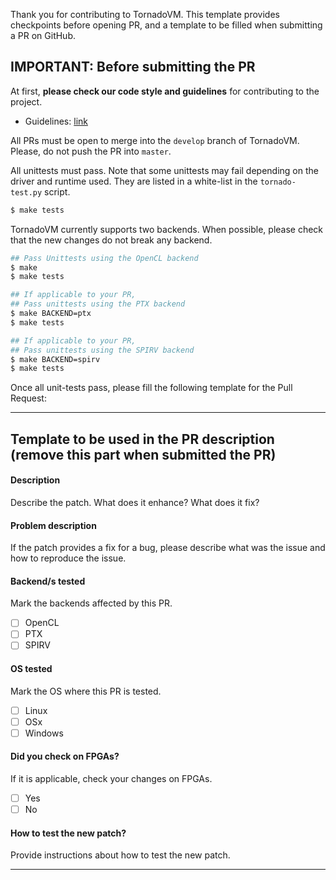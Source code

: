 Thank you for contributing to TornadoVM. This template provides checkpoints before opening PR, and a template to be filled when submitting a PR on GitHub.

## IMPORTANT: Before submitting the PR

At first, **please check our code style and guidelines** for contributing to the project.

* Guidelines: [link](https://github.com/beehive-lab/TornadoVM/blob/master/CONTRIBUTING.md)

All PRs must be open to merge into the `develop` branch of TornadoVM. Please, do not push the PR into `master`.

All unittests must pass. Note that some unittests may fail depending on the driver and runtime used. 
They are listed in a white-list in the `tornado-test.py` script. 

```bash
$ make tests
```

TornadoVM currently supports two backends. When possible, please check that the new changes do not break any backend.

```bash
## Pass Unittests using the OpenCL backend
$ make
$ make tests

## If applicable to your PR, 
## Pass unittests using the PTX backend
$ make BACKEND=ptx
$ make tests 

## If applicable to your PR, 
## Pass unittests using the SPIRV backend
$ make BACKEND=spirv
$ make tests 
```

Once all unit-tests pass, please fill the following template for the Pull Request:

----------------------------------------------------------------------------

## Template to be used in the PR description (remove this part when submitted the PR)

#### Description

Describe the patch. What does it enhance? What does it fix?

#### Problem description

If the patch provides a fix for a bug, please describe what was the issue and how to reproduce the issue.

#### Backend/s tested

Mark the backends affected by this PR.

- [ ] OpenCL
- [ ] PTX
- [ ] SPIRV

#### OS tested

Mark the OS where this PR is tested.

- [ ] Linux
- [ ] OSx
- [ ] Windows

#### Did you check on FPGAs?

If it is applicable, check your changes on FPGAs.

- [ ] Yes
- [ ] No

#### How to test the new patch?

Provide instructions about how to test the new patch. 

----------------------------------------------------------------------------